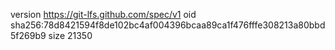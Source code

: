 version https://git-lfs.github.com/spec/v1
oid sha256:78d8421594f8de102bc4af004396bcaa89ca1f476fffe308213a80bbd5f269b9
size 21350
